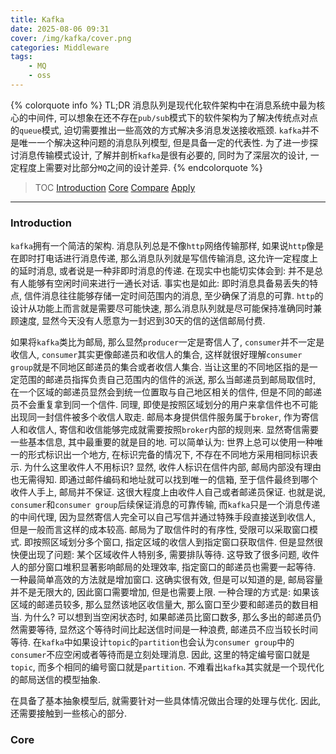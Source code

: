```yaml
---
title: Kafka
date: 2025-08-06 09:31
cover: /img/kafka/cover.png
categories: Middleware
tags:
    - MQ
    - oss
---
```


{% colorquote info %}
TL;DR
消息队列是现代化软件架构中在消息系统中最为核心的中间件, 可以想象在还不存在`pub/sub`模式下的软件架构为了解决传统点对点的`queue`模式, 迫切需要推出一些高效的方式解决多消息发送接收瓶颈. `kafka`并不是唯一一个解决这种问题的消息队列模型, 但是具备一定的代表性. 为了进一步探讨消息传输模式设计, 了解并剖析`kafka`是很有必要的, 同时为了深层次的设计, 一定程度上需要对比部分`MQ`之间的设计差异.
{% endcolorquote %}

> TOC
  [Introduction](#intro)
  [Core](#core)
  [Compare](#compare)
  [Apply](#apply)

---

### <a id="intro">Introduction</a> 

`kafka`拥有一个简洁的架构. 消息队列总是不像`http`网络传输那样, 如果说`http`像是在即时打电话进行消息传递, 那么消息队列就是写信传输消息, 这允许一定程度上的延时消息, 或者说是一种非即时消息的传递. 在现实中也能切实体会到: 并不是总有人能够有空闲时间来进行一通长对话. 事实也是如此: 即时消息具备易丢失的特点, 信件消息往往能够存储一定时间范围内的消息, 至少确保了消息的可靠. `http`的设计从功能上而言就是需要尽可能快速, 那么消息队列就是尽可能保持准确同时兼顾速度, 显然今天没有人愿意为一封迟到30天的信的送信邮局付费. 

如果将`kafka`类比为邮局, 那么显然`producer`一定是寄信人了, `consumer`并不一定是收信人, `consumer`其实更像邮递员和收信人的集合, 这样就很好理解`consumer group`就是不同地区邮递员的集合或者收信人集合. 当让这里的不同地区指的是一定范围的邮递员指挥负责自己范围内的信件的派送, 那么当邮递员到邮局取信时, 在一个区域的邮递员显然会到统一位置取与自己地区相关的信件, 但是不同的邮递员不会重复拿到同一个信件. 同理, 即使是按照区域划分的用户来拿信件也不可能出现同一封信件被多个收信人取走. 邮局本身提供信件服务属于`broker`, 作为寄信人和收信人, 寄信和收信能够完成就需要按照`broker`内部的规则来. 显然寄信需要一些基本信息, 其中最重要的就是目的地. 可以简单认为: 世界上总可以使用一种唯一的形式标识出一个地方, 在标识完备的情况下, 不存在不同地方采用相同标识表示. 为什么这里收件人不用标识? 显然, 收件人标识在信件内部, 邮局内部没有理由也无需得知. 即通过邮件编码和地址就可以找到唯一的信箱, 至于信件最终到哪个收件人手上, 邮局并不保证. 这很大程度上由收件人自己或者邮递员保证. 也就是说, `consumer`和`consumer group`后续保证消息的可靠传输, 而`kafka`只是一个消息传递的中间代理, 因为显然寄信人完全可以自己写信并通过特殊手段直接送到收信人, 但是一般而言这样的成本较高. 邮局为了取信件时的有序性, 受限可以采取窗口模式. 即按照区域划分多个窗口, 指定区域的收信人到指定窗口获取信件. 但是显然很快便出现了问题: 某个区域收件人特别多, 需要排队等待. 这导致了很多问题, 收件人的部分窗口堆积显著影响邮局的处理效率, 指定窗口的邮递员也需要一起等待. 一种最简单高效的方法就是增加窗口. 这确实很有效, 但是可以知道的是, 邮局容量并不是无限大的, 因此窗口需要增加, 但是也需要上限. 一种合理的方式是: 如果该区域的邮递员较多, 那么显然该地区收信量大, 那么窗口至少要和邮递员的数目相当. 为什么? 可以想到当空闲状态时, 如果邮递员比窗口数多, 那么多出的邮递员仍然需要等待, 显然这个等待时间比起送信时间是一种浪费, 邮递员不应当较长时间等待. 在`kafka`中如果设计`topic`的`partition`也会认为`consumer group`中的`consumer`不应空闲或者等待而是立刻处理消息. 因此, 这里的特定编号窗口就是`topic`, 而多个相同的编号窗口就是`partition`. 不难看出`kafka`其实就是一个现代化的邮局送信的模型抽象.

在具备了基本抽象模型后, 就需要针对一些具体情况做出合理的处理与优化. 因此, 还需要接触到一些核心的部分.

### <a id="core">Core</a>

